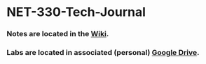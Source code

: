 # NET-330-Tech-Journal

### Notes are located in the [Wiki](https://github.com/avongard/NET-330-Tech-Journal/wiki/).

### Labs are located in associated (personal) [Google Drive](https://drive.google.com/drive/u/1/folders/1RRzNtrSL2yMf6AUuTFl7s4n0YC6_Bqwt).
